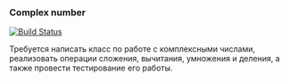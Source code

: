 ### Complex number 

[![Build Status](https://travis-ci.org/koktut/complex-number-test-task.svg?branch=master)](https://travis-ci.org/github/koktut/complex-number-test-task)


Требуется написать класс по работе с комплексными числами, реализовать операции сложения, вычитания, умножения и деления, а также провести тестирование его работы.